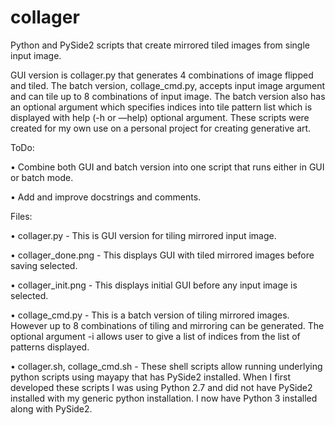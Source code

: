 # collager
Python and PySide2 scripts that create mirrored tiled images from single input image.

GUI version is collager.py that generates 4 combinations of image flipped and tiled. The batch version, collage_cmd.py, accepts input image argument and can tile up to 8 combinations of input image. The batch version also has an optional argument which specifies indices into tile pattern list which is displayed with help (-h or —help) optional argument. These scripts were created for my own use on a personal project for creating generative art.

ToDo:

•    Combine both GUI and batch version into one script that runs either in GUI or batch mode.

•    Add and improve docstrings and comments. 

Files:

•    collager.py - This is GUI version for tiling mirrored input image.

•    collager_done.png - This displays GUI with tiled mirrored images before saving selected. 

•    collager_init.png - This displays initial GUI before any input image is selected.

•    collage_cmd.py - This is a batch version of tiling mirrored images. However up to 8 combinations of tiling and mirroring can be generated. The optional argument -i allows user to give a list of indices from the list of patterns displayed.

•    collager.sh, collage_cmd.sh - These shell scripts allow running underlying python scripts using mayapy that has PySide2 installed. When I first developed these scripts I was using Python 2.7 and did not have PySide2 installed with my generic python installation. I now have Python 3 installed along with PySide2.

